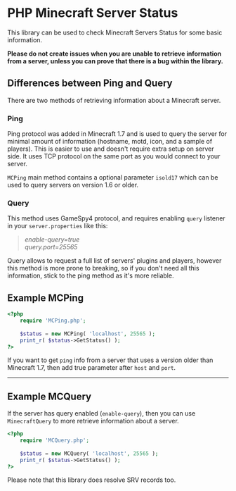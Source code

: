 # PHP Minecraft Server Status

This library can be used to check Minecraft Servers Status for some basic information.

**Please do not create issues when you are unable to retrieve information from a server, unless you can prove that there is a bug within the library.**

## Differences between Ping and Query
There are two methods of retrieving information about a Minecraft server.

### Ping
Ping protocol was added in Minecraft 1.7 and is used to query the server for minimal amount of information (hostname, motd, icon, and a sample of players). This is easier to use and doesn't require extra setup on server side. It uses TCP protocol on the same port as you would connect to your server.

`MCPing` main method contains a optional parameter `isold17` which can be used to query servers on version 1.6 or older.

### Query
This method uses GameSpy4 protocol, and requires enabling `query` listener in your `server.properties` like this:

> *enable-query=true*<br>
> *query.port=25565*

Query allows to request a full list of servers' plugins and players, however this method is more prone to breaking, so if you don't need all this information, stick to the ping method as it's more reliable.

## Example MCPing
```php
<?php
	require 'MCPing.php';	
	
	$status = new MCPing( 'localhost', 25565 );
	print_r( $status->GetStatus() );	
?>
```

If you want to get `ping` info from a server that uses a version older than Minecraft 1.7,
then add true parameter after `host` and `port`.

----

## Example MCQuery

If the server has query enabled (`enable-query`), then you can use `MinecraftQuery` to more retrieve information about a server.

```php
<?php
	require 'MCQuery.php';
	
	$status = new MCQuery( 'localhost', 25565 );
	print_r( $status->GetStatus() );
?>
```

Please note that this library does resolve SRV records too.

